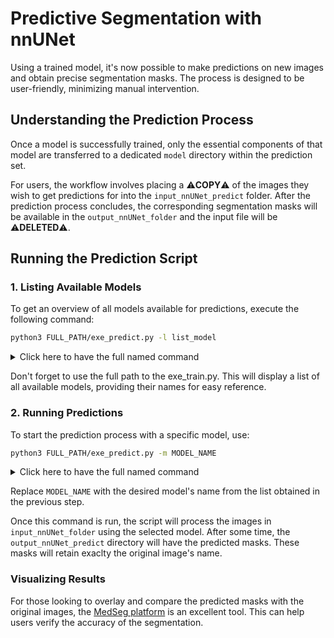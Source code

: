 
# Predictive Segmentation with nnUNet

Using a trained model, it's now possible to make predictions on new images and obtain precise segmentation masks. The process is designed to be user-friendly, minimizing manual intervention.

## Understanding the Prediction Process

Once a model is successfully trained, only the essential components of that model are transferred to a dedicated `model` directory within the prediction set. 

For users, the workflow involves placing a ⚠️**COPY**⚠️ of the images they wish to get predictions for into the `input_nnUNet_predict` folder. After the prediction process concludes, the corresponding segmentation masks will be available in the `output_nnUNet_folder` and the input file will be ⚠️**DELETED**⚠️.

## Running the Prediction Script

### 1. Listing Available Models

To get an overview of all models available for predictions, execute the following command:

```bash
python3 FULL_PATH/exe_predict.py -l list_model
```

<details>
  <summary>Click here to have the full named command </summary>
                                                       
```bash
python3 FULL_PATH/exe_predict.py --list list_model
```
</details>
  
Don't forget to use the full path to the exe_train.py.
This will display a list of all available models, providing their names for easy reference.

### 2. Running Predictions

To start the prediction process with a specific model, use:

```bash
python3 FULL_PATH/exe_predict.py -m MODEL_NAME
```
<details>
  <summary>Click here to have the full named command </summary
                                                       
```bash
python3 FULL_PATH/exe_predict.py --model_name MODEL_NAME
```

</details>

Replace `MODEL_NAME` with the desired model's name from the list obtained in the previous step.

Once this command is run, the script will process the images in `input_nnUNet_folder` using the selected model. After some time, the `output_nnUNet_predict` directory will have the predicted masks. These masks will retain exaclty the original image's name.

### Visualizing Results

For those looking to overlay and compare the predicted masks with the original images, the [MedSeg platform](https://www.medseg.ai) is an excellent tool. This can help users verify the accuracy of the segmentation.


